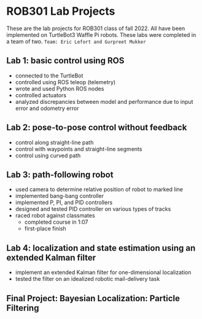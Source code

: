 # ROB301 Lab Projects
These are the lab projects for ROB301 class of fall 2022. All have been implemented on TurtleBot3 Waffle Pi robots.
These labs were completed in a team of two. `Team: Eric Lefort and Gurpreet Mukker`

## Lab 1: basic control using ROS
* connected to the TurtleBot
* controlled using ROS teleop (telemetry)
* wrote and used Python ROS nodes 
* controlled actuators
* analyzed discrepancies between model and performance due to input error and odometry error 

## Lab 2: pose-to-pose control without feedback
* control along straight-line path
* control with waypoints and straight-line segments
* control using curved path

## Lab 3: path-following robot
* used camera to determine relative position of robot to marked line
* implemented bang-bang controller
* implemented P, PI, and PID controllers
* designed and tested PID controller on various types of tracks
* raced robot against classmates
    * completed course in 1:07
    * first-place finish

## Lab 4: localization and state estimation using an extended Kalman filter
* implement an extended Kalman filter for one-dimensional localization
* tested the filter on an idealized robotic mail-delivery task



## Final Project: Bayesian Localization: Particle Filtering
